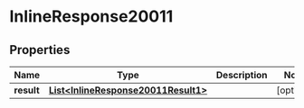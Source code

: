 
# InlineResponse20011

## Properties
Name | Type | Description | Notes
------------ | ------------- | ------------- | -------------
**result** | [**List&lt;InlineResponse20011Result1&gt;**](InlineResponse20011Result1.md) |  |  [optional]



